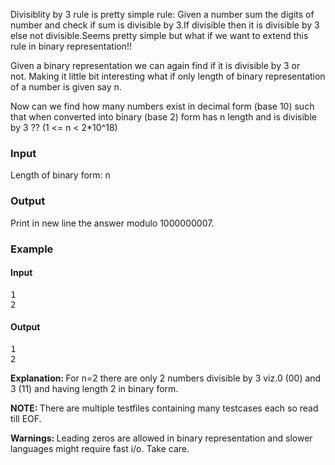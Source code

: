 <p>Divisiblity by 3 rule is pretty simple rule: Given a number sum the&nbsp;digits of number and check if sum is divisible by 3.If divisible then it is&nbsp;divisible by 3 else not divisible.Seems pretty simple but what if we want to extend this rule in binary&nbsp;representation!! </p>
<p>Given a binary representation we can again find if it is&nbsp;divisible by 3 or not.&nbsp;Making it little bit interesting what if only length of binary&nbsp;representation of a number is given say n.</p>
<p>Now can we find how many numbers&nbsp;exist in decimal form (base 10) such that when converted into binary (base 2) form has n&nbsp;length and is divisible by 3 ?? (1 &lt;= n &lt; 2*10^18)</p>

<h3>Input</h3>
<p>Length of binary form: n</p>

<h3>Output</h3>
<p>Print in new line the answer modulo 1000000007.</p>

<h3>Example</h3>
<h4>Input</h4>
<pre>1
2</pre>

<h4>Output</h4>
<pre>1
2</pre>

<p><strong>Explanation: </strong>For n=2 there are only 2 numbers divisible by 3 viz.0 (00) and 3 (11) and having length 2 in binary form.</p>
<p><strong>NOTE: </strong>There are multiple testfiles containing many testcases each so read till EOF.</p>
<p><strong>Warnings: </strong>Leading zeros are allowed in binary representation and slower languages might require fast i/o. Take care.</p>